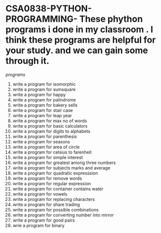 # CSA0838-PYTHON-PROGRAMMING- These phython programs i done in my classroom . I think these programs are helpful for your study. and we can gain some through it. 
*programs*
1. write a program for isomorphic 
2. write a program for sumsquare
3. write a program for happy
4. write a program for palindrome
5. write a program for bakery sells
6. write a program for stair case
7. write a program for leap year
8. write a program for max  no of words
9. write a program for basic calculators
10. write a program for digits to alphabets
11. write a program for parenthesis
12. write a program for seasons
13. write a program for area of circle
14. write a program for celsius to farenheit
15. write a program for simple interest
16. write a program for greatest among three numbers
17. write a program for subjects marks and average
18. write a program for quadratic expresssion
19. write a program for remove words
20. write a program for regular expression
21. write a program for container contains water
22. write a program for vowels
23. write a program for replacing characters
24. write a program for share trading
25. write a program for possible combinations
26. write a program for converting number into mirror
27. write a program for good pairs
28. wrie a program for binary
